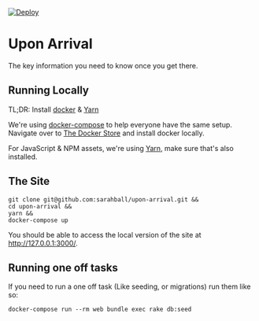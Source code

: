[![Deploy](https://www.herokucdn.com/deploy/button.svg)](https://heroku.com/deploy)

# Upon Arrival

The key information you need to know once you get there.

## Running Locally

TL;DR: Install [docker](https://store.docker.com/editions/community/docker-ce-desktop-mac) & [Yarn](https://yarnpkg.com/lang/en/docs/install/#mac-stable)

We're using [docker-compose](https://docs.docker.com/compose/rails/) to help everyone have the same setup. Navigate over to [The Docker Store](https://store.docker.com/editions/community/docker-ce-desktop-mac) and install docker locally.

For JavaScript & NPM assets, we're using [Yarn](https://yarnpkg.com/lang/en/docs/install/#mac-stable), make sure that's also installed.

## The Site

    git clone git@github.com:sarahball/upon-arrival.git &&
    cd upon-arrival &&
    yarn && 
    docker-compose up

You should be able to access the local version of the site at http://127.0.0.1:3000/.

## Running one off tasks

If you need to run a one off task (Like seeding, or migrations) run them like so:

    docker-compose run --rm web bundle exec rake db:seed
